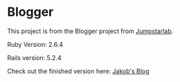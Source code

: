 # Blogger

This project is from the Blogger project from [Jumpstarlab](http://tutorials.jumpstartlab.com/projects/blogger.html). 

Ruby Version: 2.6.4

Rails version: 5.2.4

Check out the finished version here: [Jakob's Blog](https://salty-reef-56881.herokuapp.com/)
